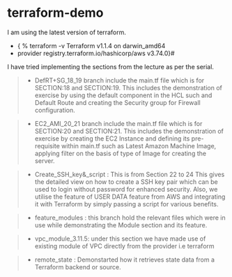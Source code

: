 # terraform-demo

I am using the latest version of terraform.

+ { % terraform -v
Terraform v1.1.4
on darwin_amd64
+ provider registry.terraform.io/hashicorp/aws v3.74.0}#

I have tried implementing the sections from the lecture as per the serial.

> + DefRT+SG_18_19 branch include the main.tf file which is for SECTION:18 and SECTION:19.
  This includes the demonstration of exercise by using the default component in the HCL such and Default Route and creating the Security group for Firewall         configuration.
  
> + EC2_AMI_20_21   branch include the main.tf file which is for SECTION:20 and SECTION:21.
  This includes the demonstration of exercise by creating the EC2 Instance and defining its pre-requisite within main.tf such as Latest Amazon Machine Image, applying filter on the basis of type of Image for creating the server.
  
> + Create_SSH_key&_script  : This is from Section 22 to 24
  This gives the detailed view on how to create a SSH key pair which can be used to login without password for enhanced security. Also, we utilise the feature of USER DATA feature from AWS and integrating it with Terraform by simply passing a script for various benefits.
  
> + feature_modules : this branch hold the relevant files which were in use while demonstrating the Module section and its feature.

> + vpc_module_3.11.5: under this section we have made use of existing module of VPC directly from the provider i.e terraform

> + remote_state : Demonstarted how it retrieves state data from a Terraform backend or source. 

